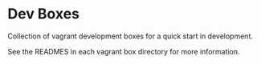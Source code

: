 # Dev Boxes

Collection of vagrant development boxes for a quick start in development.

See the READMES in each vagrant box directory for more information.
